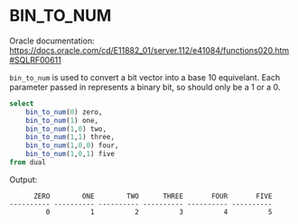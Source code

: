 # BIN_TO_NUM

Oracle documentation: https://docs.oracle.com/cd/E11882_01/server.112/e41084/functions020.htm#SQLRF00611

`bin_to_num` is used to convert a bit vector into a base 10 equivelant. Each parameter passed in represents a binary bit, so should only be a 1 or a 0.

```sql
select
    bin_to_num(0) zero,
    bin_to_num(1) one,
    bin_to_num(1,0) two,
    bin_to_num(1,1) three,
    bin_to_num(1,0,0) four,
    bin_to_num(1,0,1) five
from dual
```
Output:
```
      ZERO        ONE        TWO      THREE       FOUR       FIVE
---------- ---------- ---------- ---------- ---------- ----------
         0          1          2          3          4          5
```
